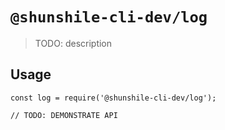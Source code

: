 # `@shunshile-cli-dev/log`

> TODO: description

## Usage

```
const log = require('@shunshile-cli-dev/log');

// TODO: DEMONSTRATE API
```
